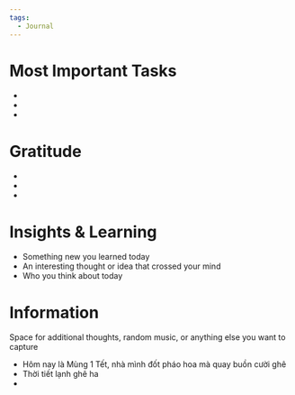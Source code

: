 ```yaml
---
tags:
  - Journal
---
```


# Most Important Tasks

- 
- 
- 

# Gratitude

- 
- 
- 

# Insights & Learning

- Something new you learned today
- An interesting thought or idea that crossed your mind
- Who you think about today

# Information

Space for additional thoughts, random music, or anything else you want to capture

- Hôm nay là Mùng 1 Tết, nhà mình đốt pháo hoa mà quay buồn cười ghê
- Thời tiết lạnh ghê ha
- 